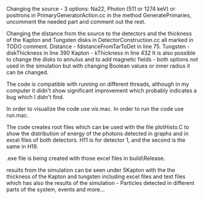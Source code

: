 Changing the source - 3 options: Na22, Photon (511 or 1274 keV) or positrons in PrimaryGeneratorAction.cc in the method GeneratePrimaries, uncomment the needed part and comment out the rest.

Changing the distance from the source to the detectors and the thickness of the Kapton and Tungsten disks in DetectorConstruction.cc all marked in TODO comment.
Distance - fdistanceFromTarToDet in line 75.
Tungsten - diskThickness in line 390
Kapton - kThickness in line 432 
It is also possible to change the disks to annulus and to add magnetic fields - both options not used in the simulation but with changing Boolean values or inner radius it can be changed.

The code is compatible with running on different threads, although in my computer it didn't show significant improvement which probably indicates a bug which I didn't find.

In order to visualize the code use vis.mac.
In order to run the code use run.mac.

The code creates root files which can be used with the file plotHisto.C to show the distribution of energy of the photons detected in graphs and in excel files of both detectors. H11 is for detector 1, and the second is the same in H19.

.exe file is being created with those excel files in build\Release.

results from the simulation can be seen under 5Kapton with the the thickness of the Kapton and tungsten including excel files and text files which has also the results of the simulation - Particles detected in different parts of the system, events and more...
